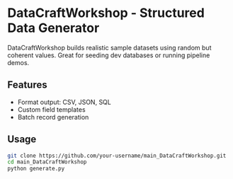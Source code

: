 # DataCraftWorkshop - Structured Data Generator

DataCraftWorkshop builds realistic sample datasets using random but coherent values. Great for seeding dev databases or running pipeline demos.

## Features
- Format output: CSV, JSON, SQL  
- Custom field templates  
- Batch record generation  

## Usage
```bash
git clone https://github.com/your-username/main_DataCraftWorkshop.git
cd main_DataCraftWorkshop
python generate.py
